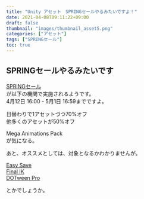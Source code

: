```yaml
---
title: "Unity アセット　SPRINGセールやるみたいですよ！"
date: 2021-04-08T09:11:22+09:00
draft: false
thumbnail: "images/thumbnail_asset5.png"
categories: ["アセット"]
tags: ["SPRINGセール"]
toc: true
---
```


## SPRINGセールやるみたいです
[SPRINGセール](https://assetstore.unity.com/spring-sale?aid=1100liUFe)  
が以下の機関で実施されるようです。  
4月12日 16:00 - 5月1日 16:59までですよ。  
  
日替わりで1アセットづつ70%オフ  
他多くのアセットが50%オフ  

Mega Animations Pack  
が気になる。  


あと、オススメとしては、対象となるかわかりませんが。  
  
[Easy Save](https://assetstore.unity.com/packages/tools/input-management/easy-save-the-complete-save-load-asset-768)  
[Final IK](https://assetstore.unity.com/packages/tools/animation/final-ik-14290)  
[DOTween Pro](https://assetstore.unity.com/packages/tools/visual-scripting/dotween-pro-32416)  

とかでしょうか。